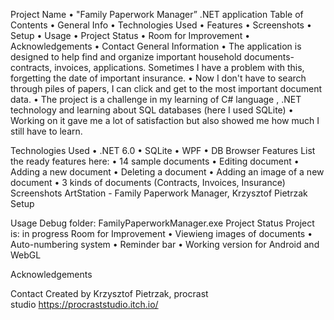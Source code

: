 Project Name
    • "Family Paperwork Manager” .NET application
Table of Contents
    • General Info
    • Technologies Used
    • Features
    • Screenshots
    • Setup
    • Usage
    • Project Status
    • Room for Improvement
    • Acknowledgements
    • Contact
General Information
    • The application is designed to help find and organize important household documents-contracts, invoices, applications. Sometimes I have a problem with this, forgetting the date of important insurance.
    • Now I don't have to search through piles of papers, I can click and get to the most important document data.
    • The project is a challenge in my learning of C# language , .NET technology and learning about SQL databases (here I used SQLite)
    • Working on it gave me a lot of satisfaction but also showed me how much I still have to learn.
      
Technologies Used
    • .NET 6.0
    • SQLite
    • WPF
    • DB Browser
Features
List the ready features here:
    • 14 sample documents
    • Editing document
    • Adding a new document
    • Deleting a document
    • Adding an image of a new document
    • 3 kinds of documents (Contracts, Invoices, Insurance)
Screenshots
ArtStation - Family Paperwork Manager, Krzysztof Pietrzak 
Setup

Usage
Debug folder: FamilyPaperworkManager.exe
Project Status
Project is: in progress
Room for Improvement
    • Viewieng images of documents
    • Auto-numbering system
    • Reminder bar
    • Working version for Android and WebGL


Acknowledgements
      
Contact
Created by Krzysztof Pietrzak, procrast studio https://procraststudio.itch.io/

